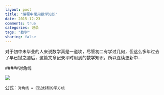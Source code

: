 ```yaml
---
layout: post
title: "编程中常用数学知识"
date: 2015-12-23
comments: true
categories: 记录
tags: "数学"
sharing: false
---
```

对于初中未毕业的人来说数学真是一道坎，尽管初二有学过几何，但这么多年过去了早已抛之脑后，这篇文章记录平时用到的数学知识，所以连续更新中...

#####对角线

![](http://7xiew0.com1.z0.glb.clouddn.com/math_diagonal_line.png)


公式：`对角线 = 四边线和的平方根`
